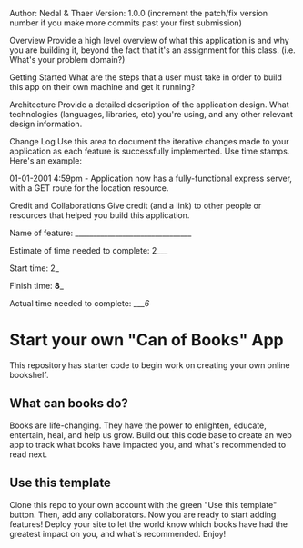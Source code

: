 Author: Nedal & Thaer Version: 1.0.0 (increment the patch/fix version number if you make more commits past your first submission)

Overview
Provide a high level overview of what this application is and why you are building it, beyond the fact that it's an assignment for this class. (i.e. What's your problem domain?)

Getting Started
What are the steps that a user must take in order to build this app on their own machine and get it running?

Architecture
Provide a detailed description of the application design. What technologies (languages, libraries, etc) you're using, and any other relevant design information.

Change Log
Use this area to document the iterative changes made to your application as each feature is successfully implemented. Use time stamps. Here's an example:

01-01-2001 4:59pm - Application now has a fully-functional express server, with a GET route for the location resource.

Credit and Collaborations
Give credit (and a link) to other people or resources that helped you build this application.

Name of feature: ________________________________

Estimate of time needed to complete: 2___

Start time: 2_

Finish time: __8___

Actual time needed to complete: ____6_





# Start your own "Can of Books" App

This repository has starter code to begin work on creating your own online bookshelf.

## What can books do?

Books are life-changing. They have the power to enlighten, educate, entertain, heal, and help us grow. Build out this code base to create an web app to track what books have impacted you, and what's recommended to read next.

## Use this template

Clone this repo to your own account with the green "Use this template" button. Then, add any collaborators. Now you are ready to start adding features! Deploy your site to let the world know which books have had the greatest impact on you, and what's recommended. Enjoy!
